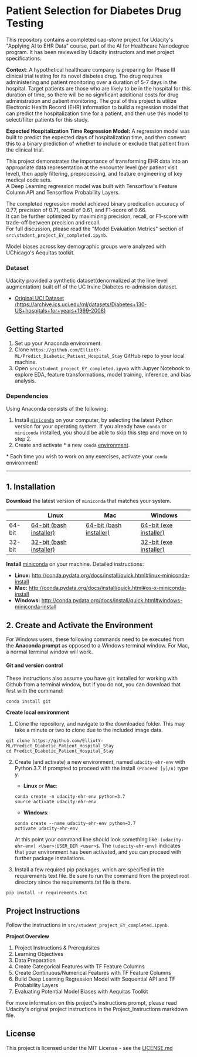 # Patient Selection for Diabetes Drug Testing
This repository contains a completed cap-stone project for Udacity's "Applying AI to EHR Data" course, 
part of the AI for Healthcare Nanodegree program.  It has been reviewed by Udacity instructors and met project specifications.

**Context**: A hypothetical healthcare company is preparing for Phase III clinical trial testing for its novel diabetes drug.  The drug requires administering and patient monitoring over a duration of 5-7 days in the hospital.
Target patients are those who are likely to be in the hospital for this duration of time, so there will be no significant additional costs for drug administration and patient monitoring. 
The goal of this project is utilize Electronic Health Record (EHR) information to build a regression model that can predict the hospitalization time for a patient, and then use this model to select/filter patients for this study.

**Expected Hospitalization Time Regression Model:** 
A regression model was built to predict the expected days of hospitalization time, and then convert this to a binary prediction of whether to include or exclude that patient from the clinical trial.

This project demonstrates the importance of transforming EHR data into an appropriate data representation at the encounter level (per patient visit level), then apply filtering, preprocessing, and feature engineering of key medical code sets.  
A Deep Learning regression model was built with Tensorflow's Feature Column API and Tensorflow Probability Layers.  

The completed regression model achieved binary predication accuracy of 0.77, precision of 0.71, recall of 0.61, and F1-score of 0.66.  
It can be further optimized by maximizing precision, recall, or F1-score with trade-off between precision and recall.  
For full discussion, please read the "Model Evaluation Metrics" section of `src\student_project_EY_completed.ipynb`.  

Model biases across key demographic groups were analyzed with UChicago's Aequitas toolkit. 

### Dataset
Udacity provided a synthetic dataset(denormalized at the line level augmentation) built off of the UC Irvine Diabetes re-admission dataset. 
- [Original UCI Dataset (https://archive.ics.uci.edu/ml/datasets/Diabetes+130-US+hospitals+for+years+1999-2008)](https://archive.ics.uci.edu/ml/datasets/Diabetes+130-US+hospitals+for+years+1999-2008)

## Getting Started

1. Set up your Anaconda environment.  
2. Clone `https://github.com/ElliotY-ML/Predict_Diabetic_Patient_Hospital_Stay` GitHub repo to your local machine.
3. Open `src/student_project_EY_completed.ipynb` with Jupyer Notebook to explore EDA, feature transformations, model training, inference, and bias analysis.


### Dependencies
Using Anaconda consists of the following:

1. Install [`miniconda`](http://conda.pydata.org/miniconda.html) on your computer, by selecting the latest Python version for your operating system. If you already have `conda` or `miniconda` installed, you should be able to skip this step and move on to step 2.
2. Create and activate * a new `conda` [environment](http://conda.pydata.org/docs/using/envs.html).

\* Each time you wish to work on any exercises, activate your `conda` environment!

---

## 1. Installation

**Download** the latest version of `miniconda` that matches your system.

|        | Linux | Mac | Windows | 
|--------|-------|-----|---------|
| 64-bit | [64-bit (bash installer)][lin64] | [64-bit (bash installer)][mac64] | [64-bit (exe installer)][win64]
| 32-bit | [32-bit (bash installer)][lin32] |  | [32-bit (exe installer)][win32]

[win64]: https://repo.continuum.io/miniconda/Miniconda3-latest-Windows-x86_64.exe
[win32]: https://repo.continuum.io/miniconda/Miniconda3-latest-Windows-x86.exe
[mac64]: https://repo.continuum.io/miniconda/Miniconda3-latest-MacOSX-x86_64.sh
[lin64]: https://repo.continuum.io/miniconda/Miniconda3-latest-Linux-x86_64.sh
[lin32]: https://repo.continuum.io/miniconda/Miniconda3-latest-Linux-x86.sh

**Install** [miniconda](http://conda.pydata.org/miniconda.html) on your machine. Detailed instructions:

- **Linux:** http://conda.pydata.org/docs/install/quick.html#linux-miniconda-install
- **Mac:** http://conda.pydata.org/docs/install/quick.html#os-x-miniconda-install
- **Windows:** http://conda.pydata.org/docs/install/quick.html#windows-miniconda-install

## 2. Create and Activate the Environment

For Windows users, these following commands need to be executed from the **Anaconda prompt** as opposed to a Windows terminal window. For Mac, a normal terminal window will work. 

#### Git and version control
These instructions also assume you have `git` installed for working with Github from a terminal window, but if you do not, you can download that first with the command:
```
conda install git
```

**Create local environment**

1. Clone the repository, and navigate to the downloaded folder. This may take a minute or two to clone due to the included image data.
```
git clone https://github.com/ElliotY-ML/Predict_Diabetic_Patient_Hospital_Stay
cd Predict_Diabetic_Patient_Hospital_Stay
```

2. Create (and activate) a new environment, named `udacity-ehr-env` with Python 3.7. If prompted to proceed with the install `(Proceed [y]/n)` type y.

	- __Linux__ or __Mac__: 
	```
	conda create -n udacity-ehr-env python=3.7
	source activate udacity-ehr-env
	```
	- __Windows__: 
	```
	conda create --name udacity-ehr-env python=3.7
	activate udacity-ehr-env
	```
	
	At this point your command line should look something like: `(udacity-ehr-env) <User>:USER_DIR <user>$`. The `(udacity-ehr-env)` indicates that your environment has been activated, and you can proceed with further package installations.



6. Install a few required pip packages, which are specified in the requirements text file. Be sure to run the command from the project root directory since the requirements.txt file is there.
 
```
pip install -r requirements.txt
```


## Project Instructions

Follow the instructions in `src/student_project_EY_completed.ipynb`.

**Project Overview**
1. Project Instructions & Prerequisites
2. Learning Objectives
3. Data Preparation
4. Create Categorical Features with TF Feature Columns
5. Create Continuous/Numerical Features with TF Feature Columns
6. Build Deep Learning Regression Model with Sequential API and TF Probability Layers
7. Evaluating Potential Model Biases with Aequitas Toolkit

For more information on this project's instructions prompt, please read Udacity's original project instructions in the Project_Instructions markdown file.


## License

This project is licensed under the MIT License - see the [LICENSE.md](./LICENSE.md)
